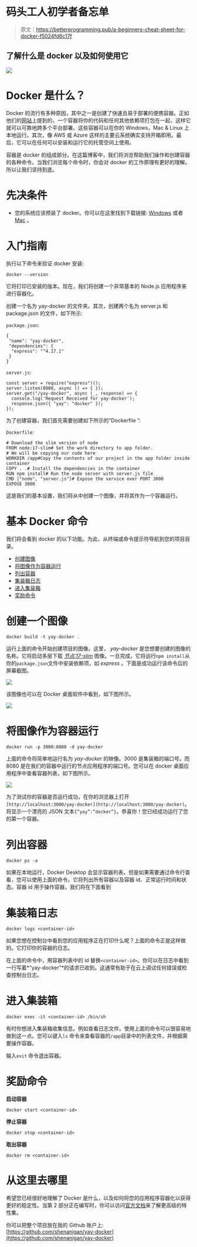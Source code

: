 # 码头工人初学者备忘单

> 原文：<https://betterprogramming.pub/a-beginners-cheat-sheet-for-docker-f5024fd6c17f>

## 了解什么是 docker 以及如何使用它

![](img/831862e2d2330d665037f33d25da3044.png)

# Docker 是什么？

Docker 的流行有多种原因，其中之一是创建了快速且易于部署的便携容器。正如他们的[网站](https://www.docker.com/resources/what-container/)上提到的，一个容器将你的代码和任何其他依赖项打包在一起，这样它就可以可靠地跨多个平台部署。这些容器可以在你的 Windows，Mac & Linux 上本地运行。其次，像 AWS 或 Azure 这样的主要云系统确实支持开箱即用。最后，它可以在任何可以安装和运行它的托管空间上使用。

容器是 docker 的组成部分。在这篇博客中，我们将浏览帮助我们操作和创建容器的各种命令。当我们浏览每个命令时，你会对 docker 的工作原理有更好的理解。所以让我们坚持到底。

# 先决条件

*   您的系统应该预装了 docker。你可以在这里找到下载链接: [Windows](https://docs.docker.com/desktop/windows/install/) 或者 [Mac](https://docs.docker.com/desktop/mac/install/) 。

# 入门指南

执行以下命令来验证 docker 安装:

```
docker --version
```

它将打印已安装的版本。现在，我们将创建一个非常基本的 Node.js 应用程序来进行容器化。

创建一个名为 yay-docker 的文件夹。其次，创建两个名为 server.js 和 package.json 的文件，如下所示:

`package.json`:

```
{
 "name": "yay-docker",
 "dependencies": {
  "express": "^4.17.1"
 }
}
```

`server.js`:

```
const server = require("express")();
server.listen(8080, async () => { });
server.get("/yay-docker", async (_, response) => { 
  console.log('Request Received for yay-docker');
  response.json({ "yay": "docker" });
});
```

为了创建容器，我们首先需要创建如下所示的“Dockerfile ”:

`Dockerfile`:

```
# Download the slim version of node
FROM node:17-slim# Set the work directory to app folder. 
# We will be copying our code here
WORKDIR /app#Copy the contents of our project in the app folder inside container
COPY . .# Install the dependencies in the container
RUN npm install# Run the node server with server.js file
CMD ["node", "server.js"]# Expose the service over PORT 3000
EXPOSE 3000
```

这是我们的基本设置，我们将从中创建一个图像，并将其作为一个容器运行。

# 基本 Docker 命令

我们将会看到 docker 的以下功能。为此，从终端或命令提示符导航到您的项目目录。

*   [创建图像](https://arjavdave.com/2022/04/12/docker-introduction-and-cheat-sheet/#create-an-image)
*   [将图像作为容器运行](https://arjavdave.com/2022/04/12/docker-introduction-and-cheat-sheet/#run-image-as-container)
*   [列出容器](https://arjavdave.com/2022/04/12/docker-introduction-and-cheat-sheet/#list-containers)
*   [集装箱日志](https://arjavdave.com/2022/04/12/docker-introduction-and-cheat-sheet/#container-logs)
*   [进入集装箱](https://arjavdave.com/2022/04/12/docker-introduction-and-cheat-sheet/#entering-the-container)
*   [奖励命令](https://arjavdave.com/2022/04/12/docker-introduction-and-cheat-sheet/#bonus-commands)

# 创建一个图像

```
docker build -t yay-docker .
```

运行上面的命令开始创建项目的图像。这里， *yay-docker* 是您想要创建的图像的名称。它将启动多层下载 [*节点:17-slim*](https://hub.docker.com/_/node) 图像。一旦完成，它将运行`npm install`从你的`package.json`文件中安装依赖项，如 *express* 。下面是成功运行该命令后的屏幕截图。

![](img/40c1c0a955e23f3fe33e4af60566d227.png)

该图像也可以在 Docker 桌面软件中看到，如下图所示。

![](img/cfc8756ce6271202b5370ff306dbd27a.png)

# 将图像作为容器运行

```
docker run -p 3000:8080 -d yay-docker
```

上面的命令将简单地运行名为 *yay-docker* 的映像。3000 是集装箱的端口号。而 8080 是在我们的容器中运行的节点应用程序的端口号。您可以在 docker 桌面应用程序中查看容器列表，如下图所示。

![](img/556b9db1110085ed0c3649a1aa06aee4.png)

为了测试你的容器是否运行成功，在你的浏览器上打开`[http://localhost:3000/yay-docker](http://localhost:3000/yay-docker)`。将显示一个漂亮的 JSON 文本`{“yay”:”docker”}`。恭喜你！您已经成功运行了您的第一个容器。

# 列出容器

```
docker ps -a
```

如果在本地运行，Docker Desktop 会显示容器列表。但是如果需要通过命令行查看，您可以使用上面的命令。它将列出所有容器以及容器 id、正常运行时间和状态。容器 id 用于操作容器，我们将在下面看到

# 集装箱日志

```
docker logs <container-id>
```

如果您想在控制台中看到您的应用程序正在打印什么呢？上面的命令正是这样做的。它打印你的容器的日志。

在上面的命令中，用容器列表中的 id 替换`<container-id>`。你可以在日志中看到一行写着*“yay-docker”*的请求已收到。这通常有助于在云上调试任何错误或检查控制台日志。

# 进入集装箱

```
docker exec -it <container-id> /bin/sh
```

有时你想进入集装箱收集信息。例如查看日志文件。使用上面的命令可以很容易地做到这一点。您可以键入`ls` 命令来查看容器的`/app`目录中的列表文件，并根据需要操作容器。

输入`exit` 命令退出容器。

# 奖励命令

**启动容器**

```
docker start <container-id>
```

**停止容器**

```
docker stop <container-id>
```

**取出容器**

```
docker rm <container-id>
```

# 从这里去哪里

希望您已经很好地理解了 Docker 是什么，以及如何将您的应用程序容器化以获得更好的稳定性。当第 2 部分正在编写时，你可以访问[官方文档](https://docs.docker.com/engine/reference/commandline/docker/)来了解更高级的特性集。

你可以把整个项目放在我的 Github 账户上:[https://github.com/shenanigan/yay-docker](https://github.com/shenanigan/yay-docker)
